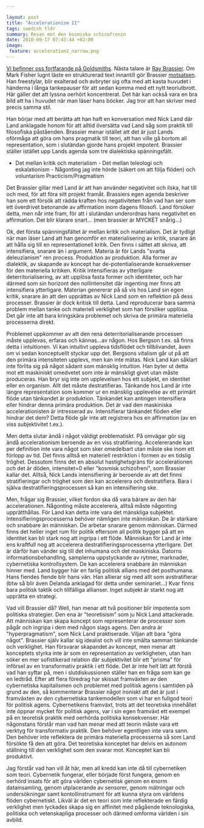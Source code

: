 ```yaml
---

layout: post
title: "Accelerationism II"
tags: swedish tldr
summary: Resan mot den kosmiska schizofrenin
date: 2010-09-17 07:43:44 +02:00
image:
 feature: acceleration2_narrow.png
---
```


[Vi befinner oss fortfarande på Goldsmiths](2010-09-16-accelerationism-i-nick-land-skynet-och-den-cybernetiska-intensifieringen.html). Nästa talare är [Ray Brassier](http://en.wikipedia.org/wiki/Ray_Brassier). Om Mark Fisher lugnt läste en strukturerad text innantill gör Brassier [motsatsen](http://www.youtube.com/watch?v=fbQ6p0ZwW_s). Han freestylar, blir exalterad och avbryter sig ofta med att kasta huvudet i händerna i långa tankepauser för att sedan komma med ett nytt teoriutbrott. Här gäller det att lyssna oerhört koncentrerat. Det här kan också vara en bra bild att ha i huvudet när man läser hans böcker. Jag tror att han skriver med precis samma stil.

Han börjar med att berätta att han haft en konversation med Nick Land där Land anklagade honom för att alltid översätta vad Land såg som praktik till filosofiska påståenden. Brassier menar istället att det är just Lands oförmåga att göra om hans pragmatik till teori, att han ville gå bortom all representation, som i slutändan gjorde hans projekt impotent. Brassier ställer istället upp Lands agenda som tre dialektiska spänningsfält.

- Det mellan kritik och materialism - Det mellan teleologi och eskalationism - Någonting jag inte hörde (säkert om att följa flöden) och voluntarism Practicism/Pragmatism

Det Brassier gillar med Land är att han använder negativitet och ilska, hat till och med, för att föra sitt projekt framåt. Brassiers egen agenda beskriver han som ett försök att rädda kraften hos negativiteten från vad han ser som ett överdrivet betonande av affirmation inom dagens filosofi. Land försöker detta, men når inte fram, för att i slutändan underordnas hans negativitet en affirmation. Det blir klarare snart… (men brassier är MYCKET snårig…)

Ok, det första spänningsfältet är mellan kritik och materialism. Det är tydligt när man läser Land att han genomför en materialisering av kritik, snarare än att hålla sig till en representationell kritik. Den finns i sättet att skriva, att intensifiera, snarare än i argument. Materia är för Lands "svarta deleuzianism" ren process. Produktion av produktion. Alla former av dialektik, av skapande av koncept har de-potentialiserande konsekvenser för den materiella kritiken. Kritik intensifieras av ytterligare deterritorialisering, av att upplösa fasta former och identiteter, och har därmed som sin horizont den nollintensitet där ingenting mer finns att intensifiera ytterligare. Materian genererar på så vis hos Land sin egen kritik, snarare än att den upprättas av Nick Land som en reflektion på dess processer. Brassier är dock kritisk till detta. Land reproducerar bara samma problem mellan tanke och materiell verklighet som han försöker upplösa. Det går inte att bara kringskära problemet och skriva de primära materiella processerna direkt.

Problemet uppkommer av att den rena deterritorialiserande processen måste upplevas, erfaras och kännas…av någon. Hos Bergson t.ex. så finns detta i intuitionen. Vi kan intuitivt uppleva tidsflödet och tillblivandet, även om vi sedan konceptuellt styckar upp det. Bergsons vitalism går ut på att den primära intensiteten upplevs, men kan inte mätas. Nick Land kan såklart inte förlita sig på något sådant som mänsklig intuition. Han byter ut detta mot ett maskiniskt omedvetet som inte är mänskligt givet utan måste produceras. Han bryr sig inte om upplevelsen hos ett subjekt, en identitet eller en organism. Allt det måste destratifieras. Tänkande hos Land är inte längre representation som kommer ur en mänsklig upplevelse av ett primärt flöde utan tänkandet är produktion. Tänkandet kan antingen intensifiera eller hindrar denna primära produktion. Det är vad den maskiniska accelerationisten är intresserad av. Intensifierar tänkandet flöden eller hindrar det dem? Detta flöde går inte att registrera hos en affirmation (av en viss subjektivitet t.ex.).

Men detta slutar ändå i något väldigt problematiskt. På omvägar gör sig ändå accelerationism beroende av en viss stratifiering. Accelererande kan per definition inte vara något som sker omedelbart utan måste ske inom ett förlopp av tid. Det finns alltså en materiell restriktion i formen av en tidslig tröghet. Dessutom finns det en absolut hastighetsgräns för accelerationen och det är döden, intensitet=0 eller "kosmisk schizofreni", som Brassier kallar det. Alltså, Nick Lands intensifiering är beroende av att det finns stratifieringar och tröghet som den kan accelerera och destratifiera. Bara i själva destratifieringsprocessen så kan en intensifiering ske.

Men, frågar sig Brassier, vilket fordon ska då vara bärare av den här accelerationen. Någonting måste accelerera, alltså måste någonting upprätthållas. För Land kan detta inte vara det mänskliga subjektet. Intensifieringsprocesserna behöver nämligen inte människan. De är starkare och snabbare än människan. De arbetar snarare genom människan. Därmed finns det heller inget rum för politik eftersom all politik bygger på att en identitet kan bli stark nog att ingripa i ett flöde. Människan för Land är inte ens kraftfull nog att accelerera destratifieringsprocesserna ytterligare. Det är därför han vänder sig till det inhumana och det maskiniska. Datorns informationsbehandling, samplerna uppstyckande av rytmer, marknader, cybernetiska kontrollsystem. De kan accelerera snabbare än människan hinner med. Land bygger här en farlig politisk allians med det posthumana. Hans fiendes fiende blir hans vän. Han allierar sig med allt som avstratifierar (btw så blir även Delanda anklagad för detta under seminariet...) Kvar finns bara politisk taktik och tillfälliga allianser. Inget subjekt är starkt nog att upprätta en strategi.

Vad vill Brassier då? Well, han menar att två positioner blir impotenta som politiska strategier. Den ena är "teoretisism" som ju Nick Land attackerade. Att människan kan skapa koncept som representerar de processer som pågår och ingripa i dem med någon slags agens. Den andra är "hyperpragmatism", som Nick Land praktiserade. Viljan att bara "göra något". Brassier själv kallar sig idealist och vill inte smälta samman tänkande och verklighet. Han försvarar skapandet av koncept, men menar att konceptets styrka inte är som en representation av verkligheten, utan han söker en mer sofistikerad relation där subjektivitet blir ett "prisma" för införsel av en transformativ praktik i ett flöde. Det är inte helt lätt att förstå vad han syftar på, men i slutdiskussionen ställer han en fråga som kan ge en ledtråd. Efter att flera föredrag har skissat framväxten av den cybernetiska kapitalismen och problemet med politisk agens i samtiden på grund av den, så kommenterar Brassier något ironiskt att det är just i framväxten av den cybernetiska tankemodellen som vi har en fullgod teori för politisk agens. Cybernetikens framväxt, trots att det teoretiska innehållet inte öppnar mycket för politisk agens, var i sin egen framväxt ett exempel på en teoretisk praktik med oerhörda politiska konsekvenser. Här någonstans förstår man vad han menar med att teorin måste vara ett verktyg för transformativ praktik. Den behöver egentligen inte vara sann. Den behöver inte reflektera de primära materiella processerna så som Land försökte få den att göra. Det teoretiska konceptet har delvis en autonom ställning till den verklighet som den svarar mot. Konceptet kan bli produktivt.

Jag förstår vad han vill åt här, men all kredd kan inte då till cybernetiken som teori. Cybernetik fungerar, eller började först fungera, genom en oerhörd insats för att göra världen cybernetisk genom en enorm datainsamling, genom utplacerande av sensorer, genom mätningar och undersökningar samt kontollinstrument för att kunna styra om världens flöden cybernetiskt. Likväl är det en teori som inte reflekterade en färdig verklighet men lyckades skapa sig en affinitet med pågående teknologiska, politiska och vetenskapliga processer och därmed omforma världen i sin avbild.
